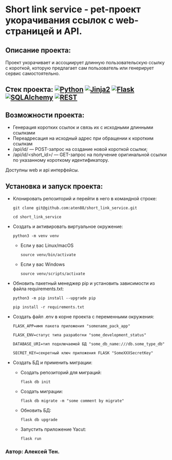 # Short link service - pet-проект укорачивания ссылок с web-страницей и API.
## Описание проекта:
Проект укорачивает и ассоциирует длинную пользовательскую ссылку с короткой, которую предлагает сам пользователь или генерирует сервис самостоятельно.

## Стек проекта: [![Python](https://img.shields.io/badge/-Python-464646?style=flat&logo=Python&logoColor=ffffff&color=043A6B)](https://www.python.org/) [![Jinja2](https://img.shields.io/badge/-Jinja2-464646?style=flat&logo=Jinja&logoColor=ffffff&color=043A6B)](https://www.postgresql.org/) [![Flask](https://img.shields.io/badge/-Flask-464646?style=flat&logo=Flask&logoColor=ffffff&color=043A6B)](https://www.djangoproject.com/) [![SQLAlchemy](https://img.shields.io/badge/-SQLAlchemy-464646?style=flat&logo=SQLAlchemy&logoColor=ffffff&color=043A6B)](https://www.postgresql.org/) [![REST](https://img.shields.io/badge/-REST-464646?style=flat&logo=REST&logoColor=ffffff&color=043A6B)](https://www.django-rest-framework.org/)

## Возможности проекта:
- Генерация коротких ссылок и связь их с исходными длинными ссылками
- Переадресация на исходный адрес при обращении к коротким ссылкам
- /api/id/ — POST-запрос на создание новой короткой ссылки;
- /api/id/<short_id>/ — GET-запрос на получение оригинальной ссылки по указанному короткому идентификатору.

Доступны web и api интерфейсы.

## Установка и запуск проекта:
- Клонировать репозиторий и перейти в него в командной строке:
  ```
  git clone git@github.com:aten88/short_link_service.git
  ```
  ```
  cd short_link_service
  ```

- Cоздать и активировать виртуальное окружение:
  ```
  python3 -m venv venv
  ```
    - Если у вас Linux/macOS
      ```
      source venv/bin/activate
      ```

    - Если у вас Windows
      ```
      source venv/scripts/activate
      ```
- Обновить пакетный менеджер pip и установить зависимости из файла requirements.txt:
  ```
  python3 -m pip install --upgrade pip
  ```
  ```
  pip install -r requirements.txt
  ```

- Создать файл .env в корне проекта с переменными окружения:
  ```
  FLASK_APP=имя пакета приложения "somename_pack_app"
  ```
  ```
  FLASK_ENV=статус типа разработки "some_development_status"
  ```
  ```
  DATABASE_URI=тип подключаемой БД "some_db_name:///db.some_type_db"
  ```
  ```
  SECRET_KEY=секретный ключ приложения FLASK "SomeXXXSecretKey"
  ```

- Создать БД и применить миграции:
   - Создать репозиторий для миграций:
     ```
     flask db init
     ```
  - Создать миграции:
    ```
    flask db migrate -m "some comment by migrate"
    ```
  - Обновить БД:
    ```
    flask db upgrade
    ```
  - Запустить приложение Yacut:
    ```
    flask run
    ```
### Автор: Алексей Тен.
